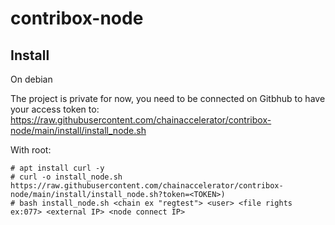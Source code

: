# contribox-node

## Install

On debian

The project is private for now, you need to be connected on Gitbhub to have your access token to: https://raw.githubusercontent.com/chainaccelerator/contribox-node/main/install/install_node.sh

With root:

    # apt install curl -y
    # curl -o install_node.sh https://raw.githubusercontent.com/chainaccelerator/contribox-node/main/install/install_node.sh?token=<TOKEN>)
    # bash install_node.sh <chain ex "regtest"> <user> <file rights ex:077> <external IP> <node connect IP>

 



